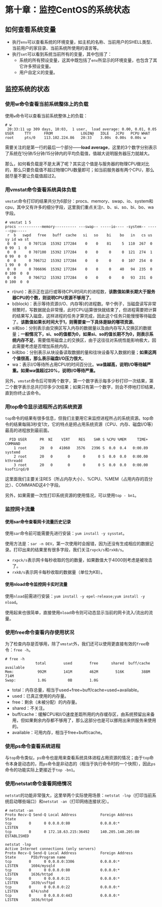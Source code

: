 # 第十章：监控CentOS的系统状态

## 如何查看系统变量
- 执行`env`可以查看系统的环境变量，如主机的名称、当前用户的SHELL类型、当前用户的家目录、当前系统所使用的语言等。
- 执行`set`可以看到系统当前所有的变量，其中包括了：
    - 系统的所有预设变量，这其中既包括了`env`所显示的环境变量，也包含了其它许多预设变量。
    - 用户自定义的变量。

## 监控系统的状态
### 使用w命令查看当前系统整体上的负载
使用`w`命令可以查看当前系统整体上的负载：
```
# w
 20:33:11 up 309 days, 10:03,  1 user,  load average: 0.00, 0.01, 0.05
USER     TTY      FROM             LOGIN@   IDLE   JCPU   PCPU WHAT
root     pts/0    113.102.224.86   20:33    3.00s  0.00s  0.00s w
```
需要关注的是第一行的最后一个部分——**load average**，这里的3个数字分别表示了系统在1分钟/5分钟/15分钟内的平均负载值，值越大说明服务器压力就越大。

那么，如何看负载是不是太满了呢？其实这个值是与服务器的物理CPU做对比的，那么只要负载值不超过物理CPU数量即可；如当前服务器有两个CPU，那么就尽量不要让负载值超过2。

### 用vmstat命令查看系统具体负载
`vmstat`命令打印的结果共分为6部分：procs、memory、swap、io、system和cpu，其中又有许多的细分字段，这里我们重点关注r、b、si、so、bi、bo、wa字段。

```
# vmstat 1 5
procs -----------memory---------- ---swap-- -----io---- -system-- ------cpu-----
 r  b   swpd   free   buff  cache   si   so    bi    bo   in   cs us sy id wa st
 0  0      0 707116  15392 177284    0    0    81     5  110  267  0  0 99  1  0
 0  0      0 707100  15392 177284    0    0     0     0  121  274  1  0 99  0  0
 0  0      0 706712  15392 177284    0    0     0     0  107  254  0  1 99  0  0
 0  0      0 706696  15392 177284    0    0     0    40   94  235  0  0 100  0  0
 0  0      0 706712  15392 177284    0    0     0     0   93  231  0  0 100  0  0
```

- r(run)：表示正在运行或等待CPU时间片的进程数，**该数值如果长期大于服务器CPU的个数，则说明CPU资源不够用了**。
- b(block)：表示等待资源(I/O、内存等)的进程数。举个例子，当磁盘读写非常频繁时，写数据就会非常慢，此时CPU运算很快就结束了，但进程需要把计算的结果写入磁盘，这样进程的任务才算完成，因此这个任务只能慢慢等待磁盘了。**该数值如果长时间大于1，则需要查一下具体是缺的哪项资源**。
- si和so：分别表示由交换区写入内存的数据量以及由内存写入交换区的数据量；**一般情况下，si、so的值都为0，如果si、so的值长期不为0，则表示系统内存不足**，需要借用磁盘上的交换区，由于这往往对系统性能影响极大，因此需要考虑是否增加系统内存。
- bi和bo：分别表示从块设备读取数据的量和往块设备写入数据的量；**如果这两个值很高，那么表示磁盘I/O压力很大**。
- wa：表示I/O等待所占用CPU的时间百分比。**wa值越高，说明I/O等待越严重。如果wa值超过20%，说明I/O等待严重。**
 
另外，`vmstat`命令后可带两个数字，第一个数字表示每多少秒打印一次结果，第二个数字表示总共打印多少次结果；如果只有第一个数字，则会不停地打印结果，直到你终止该命令。

### 用top命令显示进程所占的系统资源
`top`命令的结果有很多信息，但我们主要用它来监控进程所占的系统资源。top命令的结果每隔3秒变1次，它的特点是把占用系统资源（CPU、内存、磁盘I/O等）最高的进程放到最前面。
```
  PID USER      PR  NI    VIRT    RES    SHR S %CPU %MEM     TIME+ COMMAND
    1 root      20   0   41060   3576   2396 S  0.0  0.4   0:00.89 systemd
    2 root      20   0       0      0      0 S  0.0  0.0   0:00.00 kthreadd
    3 root      20   0       0      0      0 S  0.0  0.0   0:00.00 ksoftirqd/0
```
这里面我们主要关注RES（所占内存大小）、%CPU、%MEM（占用内存的百分比）、COMMAND这4个字段。

另外，如果需要一次性打印系统资源的使用情况，可以使用`top - bn1`。

### 监控网卡流量

#### 使用sar命令查看网卡流量历史记录
使用`sar`命令前可能需要先进行安装：`yum install -y sysstat`。

使用方法是：`sar -n DEV`，第一次使用时会报错，因为还没有生成相应的数据记录。打印出来的结果里有很多字段，我们关注`rxpck/s`和`rxkB/s`。
- `rxpck/s`表示网卡每秒收取的包的数量，如果数值大于4000则考虑是被攻击了。
- `rxkB/s`表示网卡每秒收取的数据量（单位为KB）。

#### 使用nload命令监控网卡实时流量
使用`nload`前需进行安装：`yum install -y epel-release;yum install -y nload`。

使用起来也很简单，直接使用`nload`命令则可动态显示当前的网卡流入/流出的流量。

### 使用free命令查看内存使用状况
为了检查内存是否够用，除了`vmstat`外，我们还可以使用更直接有效的`free`命令：`free -h`。

```
# free -h
              total        used        free      shared  buff/cache   available
Mem:           992M        141M        462M        516K        388M        714M
Swap:          1.0G          0B        1.0G
```
- total：内存总量，相当于used+free+buff/cache=used+available。
- used：已真正使用的内存量。
- free：剩余（未被分配）的内存量。
- shared：不关注。
- buff/cache：缓解CPU和I/O速度差距所用的内存缓存区，由系统预留出来备用，但如果剩余内存都不够用了，那么这部分也是可以挪用出来供服务来使用的。
- available：可用内存，相当于free+buff/cache。

### 使用ps命令查看系统进程
与`top`命令类似，`ps`命令也是用来查看系统具体进程占用资源的情况；由于`top`命令本身是动态的，而`ps`命令是非动态的（相当于执行命令时的一个快照），因此`ps`命令的功能实际上更接近于`top -bn1`。

### 使用netstat命令查看网络情况
`netstat`的功能非常强大，这里举两个实际使用场景：`netstat -lnp`（打印当前系统启动哪些端口）和`netstat -an`（打印网络连接状况）。

```
# netstat -an
Proto Recv-Q Send-Q Local Address           Foreign Address         State  
tcp        0      0 0.0.0.0:80              0.0.0.0:*               LISTEN     
tcp        0      0 172.18.63.215:36492     140.205.140.205:80      ESTABLISHED
```

```
netstat -lnp
Active Internet connections (only servers)
Proto Recv-Q Send-Q Local Address           Foreign Address         State       PID/Program name    
tcp        0      0 0.0.0.0:3306            0.0.0.0:*               LISTEN      1604/mysqld         
tcp        0      0 0.0.0.0:80              0.0.0.0:*               LISTEN      1636/httpd          
tcp        0      0 0.0.0.0:21              0.0.0.0:*               LISTEN      1639/vsftpd         
tcp        0      0 0.0.0.0:22              0.0.0.0:*               LISTEN      674/sshd            
tcp        0      0 0.0.0.0:443             0.0.0.0:*               LISTEN      1636/httpd  
```

